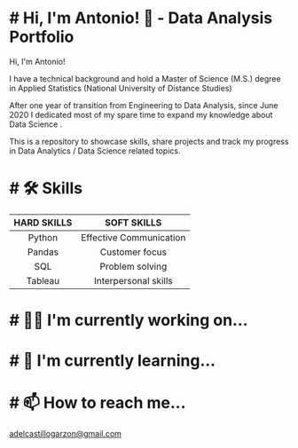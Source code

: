 
# # Hi, I'm Antonio! 👋 - Data Analysis Portfolio

Hi, I'm Antonio! 

I have a technical background and hold a Master of Science (M.S.) degree in Applied Statistics (National University of Distance Studies)

After one year of transition from Engineering to Data Analysis, since June 2020 I dedicated most of my spare time to expand my knowledge about Data Science .


This is a repository to showcase skills, share projects and track my progress in Data Analytics / Data Science related topics.

# # 🛠 Skills
| **HARD SKILLS**    | **SOFT SKILLS**   |
| :-------------: |:-------------:| 
| Python      | Effective Communication | 
| Pandas      | Customer focus     |  
| SQL | Problem solving   |   
| Tableau | Interpersonal skills   |   
  
# # 👩‍💻 I'm currently working on...
    
# # 🧠 I'm currently learning...

# # 📫 How to reach me...

  adelcastillogarzon@gmail.com
  

